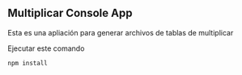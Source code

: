

## Multiplicar Console App

Esta es una apliación para generar archivos de tablas de multiplicar


Ejecutar este comando

```
npm install
```